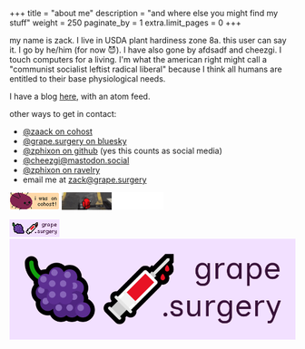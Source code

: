 +++
title = "about me"
description = "and where else you might find my stuff"
weight = 250
paginate_by = 1
extra.limit_pages = 0
+++

my name is zack. I live in USDA plant hardiness zone 8a. this user can say it. I
go by he/him (for now 😈). I have also gone by afdsadf and cheezgi. I touch
computers for a living.  I'm what the american right might call a "communist
socialist leftist radical liberal" because I think all humans are entitled to
their base physiological needs.

I have a blog [here](/blog), with an atom feed.

other ways to get in contact:

- [@zaack on cohost](https://cohost.org/zaack)
- [@grape.surgery on bluesky](https://bsky.app/profile/grape.surgery)
- [@zphixon on github](https://github.com/zphixon) (yes this counts as social media)
- [@cheezgi@mastodon.social](https://mastodon.social/@cheezgi)
- [@zphixon on ravelry](https://www.ravelry.com/people/zphixon)
- email me at [zack@grape.surgery](mailto:zack@grape.surgery)

[![](i-was-on-cohost.gif)](https://cohost.org/mykocalico/post/7643640-i-had-a-thought-so-i)
[![](amongusbabies.gif)](https://cohost.org/dreamcast/post/7799278-i-got-one-of-those) <iframe src="//incr.easrng.net/badge?key=grape.surgery" style="background: url(//incr.easrng.net/bg.gif)" title="increment badge" width="88" height="31" frameborder="0"></iframe>

[![](buttonsmall.png)](https://grape.surgery)
[![](button.png)](https://grape.surgery)